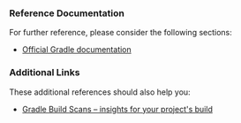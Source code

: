
### Reference Documentation
For further reference, please consider the following sections:

* [Official Gradle documentation](https://docs.gradle.org)

### Additional Links
These additional references should also help you:

* [Gradle Build Scans – insights for your project's build](https://scans.gradle.com#gradle)

